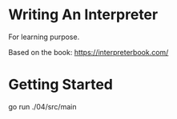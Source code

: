 # Writing An Interpreter

For learning purpose.

Based on the book: https://interpreterbook.com/

# Getting Started

go run ./04/src/main
